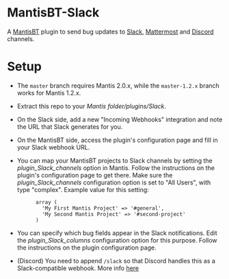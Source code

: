 MantisBT-Slack
==============

A [MantisBT](http://www.mantisbt.org/) plugin to send bug updates to [Slack](https://slack.com/), [Mattermost](https://about.mattermost.com/) and [Discord](https://discord.com/) channels.


# Setup
* The `master` branch requires Mantis 2.0.x, while the `master-1.2.x` branch works for Mantis 1.2.x.
* Extract this repo to your *Mantis folder/plugins/Slack*.
* On the Slack side, add a new "Incoming Webhooks" integration and note the URL that Slack generates for you.
* On the MantisBT side, access the plugin's configuration page and fill in your Slack webhook URL.
* You can map your MantisBT projects to Slack channels by setting the *plugin_Slack_channels* option in Mantis.  Follow the instructions on the plugin's configuration page to get there. Make sure the *plugin_Slack_channels* configuration option is set to "All Users", with type "complex".
    Example value for this setting:

            array (
              'My First Mantis Project' => '#general',
              'My Second Mantis Project' => '#second-project'
            )

* You can specify which bug fields appear in the Slack notifications. Edit the *plugin_Slack_columns* configuration option for this purpose.  Follow the instructions on the plugin configuration page.
* (Discord) You need to append `/slack` so that Discord handles this as a Slack-compatible webhook. More info [here](https://discord.com/developers/docs/resources/webhook#execute-slackcompatible-webhook)
